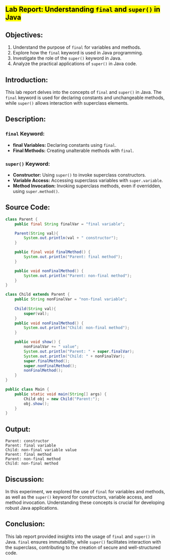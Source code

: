 ## <mark>Lab Report: Understanding `final` and `super()` in Java</mark>

## Objectives:
1. Understand the purpose of `final` for variables and methods.
2. Explore how the `final` keyword is used in Java programming.
3. Investigate the role of the `super()` keyword in Java.
4. Analyze the practical applications of `super()` in Java code.

## Introduction:
This lab report delves into the concepts of `final` and `super()` in Java. The `final` keyword is used for declaring constants and unchangeable methods, while `super()` allows interaction with superclass elements.

## Description:

### `final` Keyword:
- **final Variables:** Declaring constants using `final`.
- **Final Methods:** Creating unalterable methods with `final`.

### `super()` Keyword:
- **Constructor:** Using `super()` to invoke superclass constructors.
- **Variable Access:** Accessing superclass variables with `super.variable`.
- **Method Invocation:** Invoking superclass methods, even if overridden, using `super.method()`.

## Source Code:
```java
class Parent {
    public final String finalVar = "final variable";

    Parent(String val){
        System.out.println(val + " constructor");
    }

    public final void finalMethod() {
        System.out.println("Parent: final method");
    }

    public void nonFinalMethod() {
        System.out.println("Parent: non-final method");
    }
}

class Child extends Parent {
    public String nonFinalVar = "non-final variable";
    
    Child(String val){
        super(val);
    }
    public void nonFinalMethod() {
        System.out.println("Child: non-final method");
    }

    public void show() {
        nonFinalVar += " value";
        System.out.println("Parent: " + super.finalVar);
        System.out.println("Child: " + nonFinalVar);
        super.finalMethod();
        super.nonFinalMethod();
        nonFinalMethod();
    }
}

public class Main {
    public static void main(String[] args) {
        Child obj = new Child("Parent:");
        obj.show();
    }
}
```

## Output:
```
Parent: constructor
Parent: final variable
Child: non-final variable value
Parent: final method
Parent: non-final method
Child: non-final method
```

## Discussion:
In this experiment, we explored the use of `final` for variables and methods, as well as the `super()` keyword for constructors, variable access, and method invocation. Understanding these concepts is crucial for developing robust Java applications.

## Conclusion:
This lab report provided insights into the usage of `final` and `super()` in Java. `final` ensures immutability, while `super()` facilitates interaction with the superclass, contributing to the creation of secure and well-structured code.
